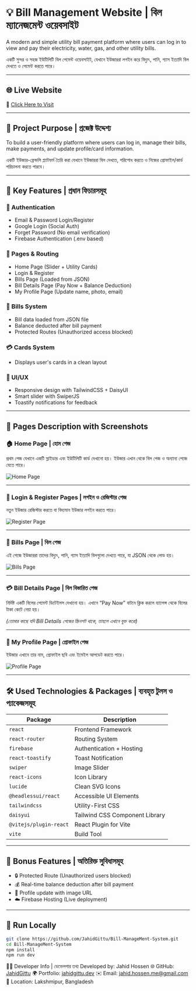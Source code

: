 # 💡 Bill Management Website | বিল ম্যানেজমেন্ট ওয়েবসাইট

A modern and simple utility bill payment platform where users can log in to view and pay their electricity, water, gas, and other utility bills.

একটি সুন্দর ও সহজ ইউটিলিটি বিল পেমেন্ট ওয়েবসাইট, যেখানে ইউজাররা লগইন করে বিদ্যুৎ, পানি, গ্যাস ইত্যাদি বিল দেখতে ও পেমেন্ট করতে পারে।

---

## 🌐 Live Website

🔗 [Click Here to Visit](https://bill-management-system-1b076.web.app/)

---

## 🎯 Project Purpose | প্রজেক্ট উদ্দেশ্য

To build a user-friendly platform where users can log in, manage their bills, make payments, and update profile/card information.

একটি ইউজার-ফ্রেন্ডলি প্ল্যাটফর্ম তৈরি করা যেখানে ইউজাররা বিল দেখতে, পরিশোধ করতে ও নিজের প্রোফাইল/কার্ড পরিচালনা করতে পারবে।

---

## 🚀 Key Features | প্রধান ফিচারসমূহ

### 🔐 Authentication
- Email & Password Login/Register
- Google Login (Social Auth)
- Forget Password (No email verification)
- Firebase Authentication (.env based)

### 📄 Pages & Routing
- Home Page (Slider + Utility Cards)
- Login & Register
- Bills Page (Loaded from JSON)
- Bill Details Page (Pay Now + Balance Deduction)
- My Profile Page (Update name, photo, email)

### 🧾 Bills System
- Bill data loaded from JSON file
- Balance deducted after bill payment
- Protected Routes (Unauthorized access blocked)

### 💳 Cards System
- Displays user's cards in a clean layout

### 🎨 UI/UX
- Responsive design with TailwindCSS + DaisyUI
- Smart slider with SwiperJS
- Toastify notifications for feedback

---

## 📄 Pages Description with Screenshots

### 🏠 Home Page | হোম পেজ  
প্রথম পেজ যেখানে একটি স্লাইডার এবং ইউটিলিটি কার্ড দেখানো হয়। ইউজার এখান থেকে বিল পেজ ও অন্যান্য পেজে যেতে পারে।

![Home Page](./screenshots/Home.png)

---

### 🔐 Login & Register Pages | লগইন ও রেজিস্টার পেজ  
নতুন ইউজার রেজিস্টার করতে বা বিদ্যমান ইউজার লগইন করতে পারে।

![Register Page](./screenshots/register.png)

---

### 🧾 Bills Page | বিল পেজ  
এই পেজে ইউজাররা তাদের বিদ্যুৎ, পানি, গ্যাস ইত্যাদি বিলগুলো দেখতে পারে, যা JSON থেকে লোড হয়।

![Bills Page](./screenshots/Bills.png)

---

### 💳 Bill Details Page | বিল বিস্তারিত পেজ  
নির্দিষ্ট একটি বিলের পেমেন্ট ডিটেইলস দেখানো হয়। এখানে “Pay Now” বাটনে ক্লিক করলে ব্যালেন্স থেকে বিলের টাকা কেটে নেয়া হয়।

*(তোমার কাছে যদি Bill Details পেজের স্ক্রিনশট থাকে, তাহলে এখানে যুক্ত করো)*

---

### 👤 My Profile Page | প্রোফাইল পেজ  
ইউজার এখানে তার নাম, প্রোফাইল ছবি এবং ইমেইল আপডেট করতে পারে।

![Profile Page](./screenshots/ProfilePage.png)

---

## 🛠️ Used Technologies & Packages | ব্যবহৃত টুলস ও প্যাকেজসমূহ

| Package                | Description                     |
|------------------------|---------------------------------|
| `react`               | Frontend Framework              |
| `react-router`        | Routing System                  |
| `firebase`            | Authentication + Hosting        |
| `react-toastify`      | Toast Notification              |
| `swiper`              | Image Slider                    |
| `react-icons`         | Icon Library                    |
| `lucide`              | Clean SVG Icons                 |
| `@headlessui/react`   | Accessible UI Elements          |
| `tailwindcss`         | Utility-First CSS               |
| `daisyui`             | Tailwind CSS Component Library  |
| `@vitejs/plugin-react`| React Plugin for Vite           |
| `vite`                | Build Tool                      |

---

## 🧪 Bonus Features | অতিরিক্ত সুবিধাসমূহ

- 🔒 Protected Route (Unauthorized users blocked)
- 💰 Real-time balance deduction after bill payment
- 📸 Profile update with image URL
- ☁️ Firebase Hosting (Live deployment)

---


## 🧭 Run Locally 

```bash
git clone https://github.com/JahidGittu/Bill-ManageMent-System.git
cd Bill-ManageMent-System
npm install
npm run dev
```

👨‍💻 Developer Info | ডেভেলপার তথ্য
Developed by: Jahid Hossen
🌐 GitHub: [JahidGittu](https://github.com/JahidGittu)
🌍 Portfolio: <a href="http://jahid-portfolio.surge.sh/" target="_blank">jahidgittu.dev</a>
✉️ Email: jahid.hossen.me@gmail.com
📍 Location: Lakshmipur, Bangladesh
